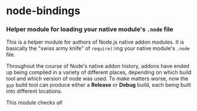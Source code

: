 node-bindings
=============
### Helper module for loading your native module's `.node` file

This is a helper module for authors of Node.js native addon modules.
It is basically the "swiss army knife" of `require()`ing your native module's
`.node` file.

Throughout the course of Node's native addon history, addons have ended up being
compiled in a variety of different places, depending on which build tool and which
version of node was used. To make matters worse, now the `gyp` build tool can
produce either a __Release__ or __Debug__ build, each being built into different
locations.

This module checks _all_